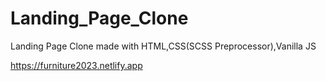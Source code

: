 # Landing_Page_Clone
Landing Page Clone made with HTML,CSS(SCSS Preprocessor),Vanilla JS




https://furniture2023.netlify.app

